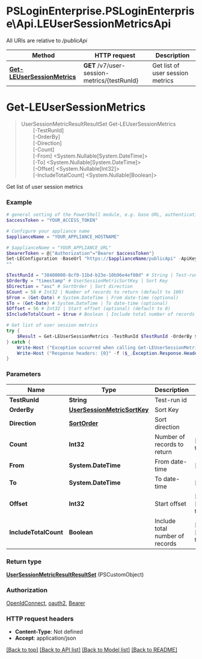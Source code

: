 # PSLoginEnterprise.PSLoginEnterprise\Api.LEUserSessionMetricsApi

All URIs are relative to */publicApi*

Method | HTTP request | Description
------------- | ------------- | -------------
[**Get-LEUserSessionMetrics**](LEUserSessionMetricsApi.md#Get-LEUserSessionMetrics) | **GET** /v7/user-session-metrics/{testRunId} | Get list of user session metrics


<a id="Get-LEUserSessionMetrics"></a>
# **Get-LEUserSessionMetrics**
> UserSessionMetricResultResultSet Get-LEUserSessionMetrics<br>
> &nbsp;&nbsp;&nbsp;&nbsp;&nbsp;&nbsp;&nbsp;&nbsp;[-TestRunId] <String><br>
> &nbsp;&nbsp;&nbsp;&nbsp;&nbsp;&nbsp;&nbsp;&nbsp;[-OrderBy] <PSCustomObject><br>
> &nbsp;&nbsp;&nbsp;&nbsp;&nbsp;&nbsp;&nbsp;&nbsp;[-Direction] <PSCustomObject><br>
> &nbsp;&nbsp;&nbsp;&nbsp;&nbsp;&nbsp;&nbsp;&nbsp;[-Count] <Int32><br>
> &nbsp;&nbsp;&nbsp;&nbsp;&nbsp;&nbsp;&nbsp;&nbsp;[-From] <System.Nullable[System.DateTime]><br>
> &nbsp;&nbsp;&nbsp;&nbsp;&nbsp;&nbsp;&nbsp;&nbsp;[-To] <System.Nullable[System.DateTime]><br>
> &nbsp;&nbsp;&nbsp;&nbsp;&nbsp;&nbsp;&nbsp;&nbsp;[-Offset] <System.Nullable[Int32]><br>
> &nbsp;&nbsp;&nbsp;&nbsp;&nbsp;&nbsp;&nbsp;&nbsp;[-IncludeTotalCount] <System.Nullable[Boolean]><br>

Get list of user session metrics

### Example
```powershell
# general setting of the PowerShell module, e.g. base URL, authentication, etc
$accessToken = "YOUR_ACCESS_TOKEN"

# Configure your appliance name
$applianceName = "YOUR_APPLIANCE_HOSTNAME"

# $applianceName = "YOUR_APPLIANCE_URL"
$bearerToken = @{"Authorization"="Bearer $accessToken"}
Set-LEConfiguration -BaseUrl "https://$applianceName/publicApi" -ApiKey $bearerToken
""

$TestRunId = "38400000-8cf0-11bd-b23e-10b96e4ef00d" # String | Test-run id
$OrderBy = "timestamp" # UserSessionMetricSortKey | Sort Key
$Direction = "asc" # SortOrder | Sort direction
$Count = 56 # Int32 | Number of records to return (default to 100)
$From = (Get-Date) # System.DateTime | From date-time (optional)
$To = (Get-Date) # System.DateTime | To date-time (optional)
$Offset = 56 # Int32 | Start offset (optional) (default to 0)
$IncludeTotalCount = $true # Boolean | Include total number of records (optional) (default to $false)

# Get list of user session metrics
try {
    $Result = Get-LEUserSessionMetrics -TestRunId $TestRunId -OrderBy $OrderBy -Direction $Direction -Count $Count -From $From -To $To -Offset $Offset -IncludeTotalCount $IncludeTotalCount
} catch {
    Write-Host ("Exception occurred when calling Get-LEUserSessionMetrics: {0}" -f ($_.ErrorDetails | ConvertFrom-Json))
    Write-Host ("Response headers: {0}" -f ($_.Exception.Response.Headers | ConvertTo-Json))
}
```

### Parameters

Name | Type | Description  | Notes
------------- | ------------- | ------------- | -------------
 **TestRunId** | **String**| Test-run id | 
 **OrderBy** | [**UserSessionMetricSortKey**](UserSessionMetricSortKey.md)| Sort Key | 
 **Direction** | [**SortOrder**](SortOrder.md)| Sort direction | 
 **Count** | **Int32**| Number of records to return | [default to 100]
 **From** | **System.DateTime**| From date-time | [optional] 
 **To** | **System.DateTime**| To date-time | [optional] 
 **Offset** | **Int32**| Start offset | [optional] [default to 0]
 **IncludeTotalCount** | **Boolean**| Include total number of records | [optional] [default to $false]

### Return type

[**UserSessionMetricResultResultSet**](UserSessionMetricResultResultSet.md) (PSCustomObject)

### Authorization

[OpenIdConnect](../README.md#OpenIdConnect), [oauth2](../README.md#oauth2), [Bearer](../README.md#Bearer)

### HTTP request headers

 - **Content-Type**: Not defined
 - **Accept**: application/json

[[Back to top]](#) [[Back to API list]](../README.md#documentation-for-api-endpoints) [[Back to Model list]](../README.md#documentation-for-models) [[Back to README]](../README.md)

